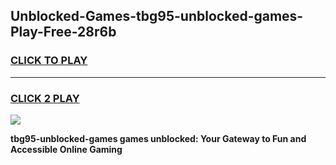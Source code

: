 
## Unblocked-Games-tbg95-unblocked-games-Play-Free-28r6b
<h3>
<a href="https://premium76.site?title=tbg95-unblocked-games&ref=19M">CLICK TO PLAY</a></h3>
<hr>

<h3>
<a href="https://premium76.site?title=tbg95-unblocked-games&ref=19M">CLICK 2 PLAY</a>
  
</h3>

<a href="https://premium76.site?title=tbg95-unblocked-games&ref=19M"><img src="https://clearcache.store/games.png"></a>


**tbg95-unblocked-games games unblocked: Your Gateway to Fun and Accessible Online Gaming**
